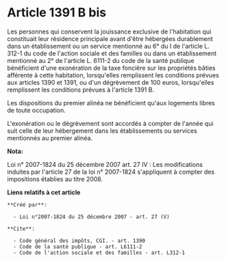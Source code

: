 # Article 1391 B bis

Les personnes qui conservent la jouissance exclusive de l'habitation qui constituait leur résidence principale avant d'être
hébergées durablement dans un établissement ou un service mentionné au 6° du I de l'article L. 312-1 du code de l'action
sociale et des familles ou dans un établissement mentionné au 2° de l'article L. 6111-2 du code de la santé publique
bénéficient d'une exonération de la taxe foncière sur les propriétés bâties afférente à cette habitation, lorsqu'elles
remplissent les conditions prévues aux articles 1390 et 1391, ou d'un dégrèvement de 100 euros, lorsqu'elles remplissent les
conditions prévues à l'article 1391 B. 

Les dispositions du premier alinéa ne bénéficient qu'aux logements libres de toute occupation.

L'exonération ou le dégrèvement sont accordés à compter de l'année qui suit celle de leur hébergement dans les établissements
ou services mentionnés au premier alinéa.

**Nota:**

Loi n° 2007-1824 du 25 décembre 2007 art. 27 IV : Les modifications induites par l'article 27 de la loi n° 2007-1824
s'appliquent à compter des impositions établies au titre 2008.

**Liens relatifs à cet article**

	**Créé par**:

	  - Loi n°2007-1824 du 25 décembre 2007 - art. 27 (V)

	**Cite**:

	  - Code général des impôts, CGI. - art. 1390
	  - Code de la santé publique - art. L6111-2
	  - Code de l'action sociale et des familles - art. L312-1

